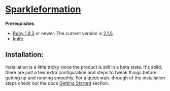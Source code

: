 # [Sparkleformation](https://github.com/sparkleformation/sparkle_formation)

**Prerequisites**:

* [Ruby 1.9.3](https://www.ruby-lang.org/en/downloads/) or newer. The current version is [2.1.5](https://www.ruby-lang.org/en/downloads/).
* [knife](https://docs.getchef.com/knife.html) 

## Installation:
Installation is a little tricky since the product is still in a beta state. It's solid, there are just a few extra configuration and steps to tweak things before getting up and running smoothly. For a quick walk-through of the installation steps check out the docs [Getting Started](https://github.com/sparkleformation/sparkle_formation/tree/master/docs#getting-started) section.